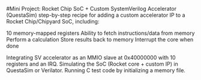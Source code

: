 #Mini Project: Rocket Chip SoC + Custom SystemVerilog Accelerator (QuestaSim)
step-by-step recipe for adding a custom accelerator IP to a Rocket Chip/Chipyard SoC, including:

10 memory-mapped registers
Ability to fetch instructions/data from memory
Perform a calculation
Store results back to memory
Interrupt the core when done

Integrating SV accelerator as an MMIO slave at 0x40000000 with 10 registers and an IRQ.
Simulating the SoC (Rocket core + custom IP) in QuestaSim or Verilator.
Running C test code by initializing a memory file.
